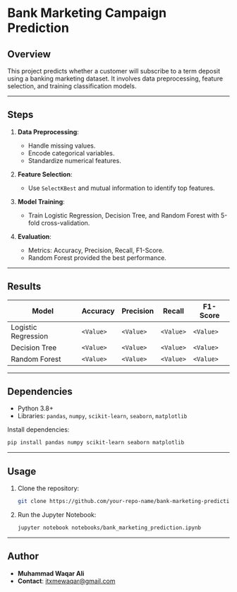 # **Bank Marketing Campaign Prediction**

## **Overview**
This project predicts whether a customer will subscribe to a term deposit using a banking marketing dataset. It involves data preprocessing, feature selection, and training classification models.

---

## **Steps**
1. **Data Preprocessing**:
   - Handle missing values.
   - Encode categorical variables.
   - Standardize numerical features.

2. **Feature Selection**:
   - Use `SelectKBest` and mutual information to identify top features.

3. **Model Training**:
   - Train Logistic Regression, Decision Tree, and Random Forest with 5-fold cross-validation.

4. **Evaluation**:
   - Metrics: Accuracy, Precision, Recall, F1-Score.
   - Random Forest provided the best performance.

---

## **Results**
| Model                | Accuracy | Precision | Recall | F1-Score |
|----------------------|----------|-----------|--------|----------|
| Logistic Regression  | `<Value>`| `<Value>` | `<Value>`| `<Value>`|
| Decision Tree        | `<Value>`| `<Value>` | `<Value>`| `<Value>`|
| Random Forest        | `<Value>`| `<Value>` | `<Value>`| `<Value>`|

---

## **Dependencies**
- Python 3.8+
- Libraries: `pandas`, `numpy`, `scikit-learn`, `seaborn`, `matplotlib`

Install dependencies:
```bash
pip install pandas numpy scikit-learn seaborn matplotlib
```

---

## **Usage**
1. Clone the repository:
   ```bash
   git clone https://github.com/your-repo-name/bank-marketing-prediction.git
   ```
2. Run the Jupyter Notebook:
   ```bash
   jupyter notebook notebooks/bank_marketing_prediction.ipynb
   ```

---

## **Author**
- **Muhammad Waqar Ali**  
- **Contact**: itxmewaqar@gmail.com
